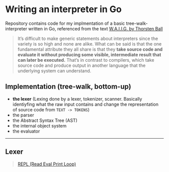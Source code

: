 # Writing an interpreter in Go

Repository contains code for my implmentation of a basic tree-walk-interpreter written in Go, referenced from the text [W.A.I.I.G. by Thorsten Ball](https://interpreterbook.com/)

> It’s difficult to make generic statements about interpreters since the variety is so high and none are alike. What can be said is that the one fundamental attribute they all share is that they **take source code and evaluate it without producing some visible, intermediate result that can later be executed.** That’s in contrast to compilers, which take source code and produce output in another language that the underlying system can understand.

<!-- ## Variety
- some interpreter may skip the parsing stage entirely, like brainfuck
- more elaborate interpreter like java make bytecode out of input and evaluate this
- even more advanced are JIT interpreters, compile input just in time to machine code
- tree walking interpreters, parse source code and build abstract tree out of it, then walk this tree -->

## Implementation (tree-walk, bottom-up)
- **the lexer** (Lexing done by a lexer, tokenizer, scanner. Basically identiyfing what the raw input contains and change the representation of source code from `TEXT -> TOKENS`)
- the parser
- the Abstract Syntax Tree (AST)
- the internal object system
- the evaluator

---

## Lexer
> [REPL (Read Eval Print Loop)](repl/ReadMe.md)